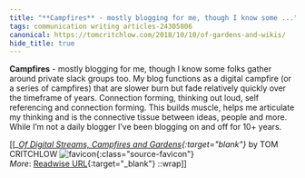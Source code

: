 ```yaml
---
title: "**Campfires** - mostly blogging for me, though I know some ..."
tags: communication writing articles-24305806
canonical: https://tomcritchlow.com/2018/10/10/of-gardens-and-wikis/
hide_title: true
---
```


**Campfires** - mostly blogging for me, though I know some folks gather around private slack groups too. My blog functions as a digital campfire (or a series of campfires) that are slower burn but fade relatively quickly over the timeframe of years. Connection forming, thinking out loud, self referencing and connection forming. This builds muscle, helps me articulate my thinking and is the connective tissue between ideas, people and more. While I’m not a daily blogger I’ve been blogging on and off for 10+ years.


[[<cite>_[Of Digital Streams, Campfires and Gardens](https://tomcritchlow.com/2018/10/10/of-gardens-and-wikis/){:target="_blank"}_</cite> by TOM CRITCHLOW ![favicon](https://s2.googleusercontent.com/s2/favicons?domain=tomcritchlow.com){:class="source-favicon"}<br>
_More_: [Readwise URL](https://readwise.io/open/474848174){:target="_blank"}
::wrap]]
